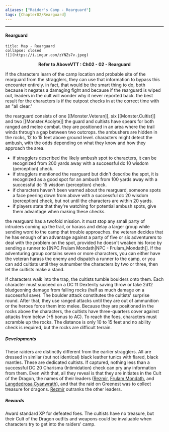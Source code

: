 ```yaml
---
aliases: ["Raider's Camp - Rearguard"]
tags: [Chapter02/Rearguard]
---
```


---
#### Rearguard
```ad-map
title: Map - Rearguard
collapse: closed
![](https://i.imgur.com/zYNZs7v.jpeg)
```
**<p style="text-align:center;">Refer to AboveVTT : Ch02 - 02 - Rearguard</p>**

If the characters learn of the camp location and probable site of the rearguard from the stragglers, they can use that information to bypass this encounter entirely. in fact, that would be the smart thing to do, both because it negates a damaging fight and because if the rearguard is wiped out, leaders in the cult will wonder why it never reported back. the best result for the characters is if the outpost checks in at the correct time with an "all clear."

the rearguard consists of one [[Monster.Veteran]], six [[Monster.Cultist]] and two [[Monster.Acolyte]] the guard and cultists have spears for both ranged and melee combat. they are positioned in an area where the trail winds through a gap between two outcrops. the ambushers are hidden in the rocks, 12 to 15 feet above ground level. characters might detect the ambush, with the odds depending on what they know and how they approach the area.

-   if stragglers described the likely ambush spot to characters, it can be recognized from 200 yards away with a successful dc 10 wisdom (perception) check.
-   if stragglers mentioned the rearguard but didn't describe the spot, it is recognized as a good spot for an ambush from 100 yards away with a successful dc 15 wisdom (perception) check.
-   if characters haven't been warned about the rearguard, someone spots a face peering down from above with a successful dc 20 wisdom (perception) check, but not until the characters are within 20 yards.
-   if players state that they're watching for potential ambush spots, give them advantage when making these checks.

the rearguard has a twofold mission. it must stop any small party of intruders coming up the trail, or harass and delay a larger group while sending word to the camp that trouble approaches. the veteran decides that he has enough of an advantage against a party of five or six adventurers to deal with the problem on the spot, provided he doesn't weaken his force by sending a runner to [[NPC.Frulam Mondath|NPC  - Frulam_Mondath]]. If the adventuring group contains seven or more characters, you can either have the veteran harass the enemy and dispatch a runner to the camp, or you can add cultists until they outnumber the characters by two or three, then let the cultists make a stand.

If characters walk into the trap, the cultists tumble boulders onto them. Each character must succeed on a DC 11 Dexterity saving throw or take 2d12 bludgeoning damage from falling rocks (half as much damage on a successful save). The boulder attack constitutes the cultists' surprise round. After that, they use ranged attacks until they are out of ammunition or the heroes force them into melee. Because they are positioned in the rocks above the characters, the cultists have three-quarters cover against attacks from below (+5 bonus to AC). To reach the foes, characters must scramble up the rocks. The distance is only 10 to 15 feet and no ability check is required, but the rocks are difficult terrain.

##### Developments

These raiders are distinctly different from the earlier stragglers. All are dressed in similar (but not identical) black leather tunics with flared, black mantles. These are dedicated cultists. If captured, nothing less than a successful DC 20 Charisma (Intimidation) check can pry any information from them. Even with that, all they reveal is that they are initiates in the Cult of the Dragon, the names of their leaders ([Rezmir](https://5e.tools/bestiary.html#rezmir_hotdq), [Frulam Mondath](https://5e.tools/bestiary.html#frulam%20mondath_hotdq), and [Langdedrosa Cyanwrath](https://5e.tools/bestiary.html#langdedrosa%20cyanwrath_hotdq)), and that the raid on Greenest was to collect treasure for dragons. [Rezmir](https://5e.tools/bestiary.html#rezmir_hotdq) outranks the other leaders.

##### Rewards

Award standard XP for defeated foes. The cultists have no treasure, but their Cult of the Dragon outfits and weapons could be invaluable when characters try to get into the raiders' camp.
